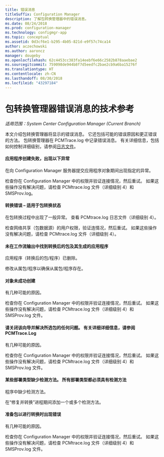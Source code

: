 ```yaml
---
title: 错误消息
titleSuffix: Configuration Manager
description: 了解包转换管理器中的错误消息。
ms.date: 08/24/2018
ms.prod: configuration-manager
ms.technology: configmgr-app
ms.topic: conceptual
ms.assetid: 0d3cf6e1-b295-4b05-821d-e9f57c74ca14
author: aczechowski
ms.author: aaroncz
manager: dougeby
ms.openlocfilehash: 62c4453cc383fa14eebf6e66c2582b878aaebae2
ms.sourcegitcommit: 759098de944b8f7d5eedfc2bae2cb9a6ba15276f
ms.translationtype: HT
ms.contentlocale: zh-CN
ms.lasthandoff: 08/30/2018
ms.locfileid: "43297184"
---
```

# <a name="technical-reference-for-package-conversion-manager-error-messages"></a>包转换管理器错误消息的技术参考

*适用范围：System Center Configuration Manager (Current Branch)*

<!--1357861-->

本文介绍包转换管理器将显示的错误消息。 它还包括可能的错误原因和更正错误的方法。 包转换管理器在 PCMTrace.log 中记录错误消息。 有关详细信息，包括如何控制详细级别，请参阅[日志文件](/sccm/apps/pcm/troubleshoot-pcm#log-files)。


#### <a name="application-creation-failed-with-the-following-exception"></a>应用程序创建失败，出现以下异常

在向 Configuration Manager 服务器提交应用程序对象期间出现指定的异常。

检查你在 Configuration Manager 中的权限并验证连接情况，然后重试。 如果这些操作没有解决问题，请检查 PCMtrace.log 文件（详细级别 4）和 SMSProv.log。


#### <a name="conversion-error--applies-to-a-package-transform-status"></a>转换错误 – 适用于包转换状态

在包转换过程中出现了一般异常。 查看 PCMtrace.log 日志文件（详细级别 4）。

检查网络共享（包数据源）的用户权限，验证连情况，然后重试。 如果这些操作没有解决问题，请检查 PCMtrace.log 文件（详细级别 4）。


#### <a name="did-not-find-a-converted-package-and-its-resultant-application-in-the-workflow-outputs"></a>未在工作流输出中找到转换后的包及其生成的应用程序
应用程序（转换后的包/程序）已删除。

修改从属包/程序以确保从属包/程序存在。


#### <a name="objects-were-not-created-successfully"></a>对象未成功创建
有几种可能的原因。

检查你在 Configuration Manager 中的权限并验证连接情况，然后重试。 如果这些操作没有解决问题，请检查 PCMtrace.log 文件（详细级别 4）和 SMSProv.log 文件。


#### <a name="please-close-the-wizard-and-resolve-any-issues-with-the-selected-package-see-pcmtracelog-for-more-details"></a>请关闭该向导并解决所选包的任何问题。 有关详细详细信息，请参阅 PCMTrace.Log
有几种可能的原因。

检查你在 Configuration Manager 中的权限并验证连接情况，然后重试。 如果这些操作没有解决问题，请检查 PCMtrace.log 文件（详细级别 4）和 SMSProv.log 文件。


#### <a name="some-deployment-types-are-missing-detection-methods-all-deployment-types-must-have-detection-methods"></a>某些部署类型缺少检测方法。 所有部署类型都必须具有检测方法
程序中缺少检测方法。

在“修复并转换”进程期间添加一个或多个检测方法。


#### <a name="there-was-an-error-preparing-the-package-for-conversion"></a>准备包以进行转换时出现错误
有几种可能的原因。

检查你在 Configuration Manager 中的权限并验证连接情况，然后重试。 如果这些操作没有解决问题，请检查 PCMtrace.log 文件（详细级别 4）和 SMSProv.log 文件。


